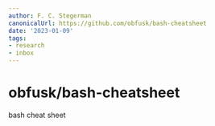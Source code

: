 ```yaml
---
author: F. C. Stegerman
canonicalUrl: https://github.com/obfusk/bash-cheatsheet
date: '2023-01-09'
tags:
- research
- inbox
---
```


# obfusk/bash-cheatsheet

bash cheat sheet